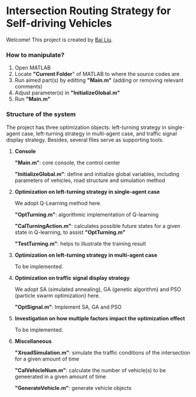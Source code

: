 # Intersection Routing Strategy for Self-driving Vehicles

Welcome! This project is created by [Bai Liu](http://bailiu.me).

### How to manipulate?
1. Open MATLAB
2. Locate **"Current Folder**" of MATLAB to where the source codes are
3. Run aimed part(s) by editting **"Main.m"** (adding or removing relevant comments)
4. Adjust parameter(s) in **"InitializeGlobal.m"**
5. Run **"Main.m"**

### Structure of the system
The project has three optimization objects: left-turning strategy in single-agent case, left-turning strategy in multi-agent case, and traffic signal display strategy. Besides, several files serve as supporting tools.

1. **Console**

	**"Main.m"**: core console, the control center

	**"InitializeGlobal.m"**: define and initialize global variables, including parameters of vehicles, road structure and simulation method

2. **Optimization on left-turning strategy in single-agent case**

	We adopt Q-Learning method here.

	**"OptTurning.m"**: algorithmic implementation of Q-learning

	**"CalTurningAction.m"**: calculates possible future states for a given state in Q-learning, to assist **"OptTurning.m"**

	**"TestTurning.m"**: helps to illustrate the training result

3. **Optimization on left-turning strategy in multi-agent case**

	To be implemented.

4. **Optimization on traffic signal display strategy**

	We adopt SA (simulated annealing), GA (genetic algorithm) and PSO (particle swarm optimization) here.

	**"OptSignal.m"**: Implement SA, GA and PSO

5. **Investigation on how multiple factors impact the optimization effect**

	To be implemented.

6. **Miscellaneous**

	**"XroadSimulation.m"**: simulate the traffic conditions of the intersection for a given amount of time

	**"CalVehicleNum.m"**: calculate the number of vehicle(s) to be geneerated in a given amount of time
	
	**"GenerateVehicle.m"**: generate vehicle objects





